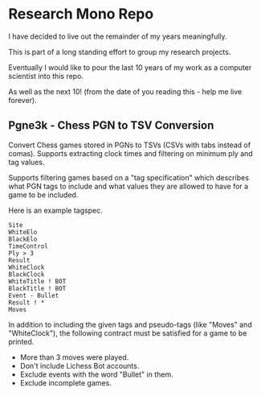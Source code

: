 # Research Mono Repo

I have decided to live out the remainder of my years meaningfully.

This is part of a long standing effort to group my research projects.

Eventually I would like to pour the last 10 years of my work as a computer scientist into this repo.

As well as the next 10! (from the date of you reading this - help me live forever).

## Pgne3k - Chess PGN to TSV Conversion

Convert Chess games stored in PGNs to TSVs (CSVs with tabs instead of comas). Supports extracting clock times and filtering on minimum ply and tag values.

Supports filtering games based on a "tag specification" which describes what PGN tags to include and what values they are allowed to have for a game to be included.

Here is an example tagspec.

```
Site
WhiteElo
BlackElo
TimeControl
Ply > 3
Result
WhiteClock
BlackClock
WhiteTitle ! BOT
BlackTitle ! BOT
Event - Bullet
Result ! *
Moves
```

In addition to including the given tags and pseudo-tags (like "Moves" and "WhiteClock"), the following contract must be satisfied for a game to be printed.

- More than 3 moves were played.
- Don't include Lichess Bot accounts.
- Exclude events with the word "Bullet" in them.
- Exclude incomplete games.
